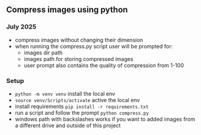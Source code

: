 ## Compress images using python


### July 2025

- compress images without changing their dimension
- when running the compress.py script user will be prompted for: 
    - images dir path
    - images path for storing compressed images
    - user prompt also contains the quality of compression from 1-100 

### Setup

- `python -m venv venv` install the local env
- `source venv/Scripts/activate` active the local env
- install requirements `pip install -r requirements.txt`
- run a script and follow the prompt `python compress.py`
- windows path with backslashes works if you want to added images from a different drive and outside of this project

